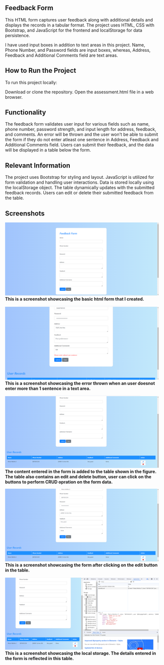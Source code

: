 
## Feedback Form

This HTML form captures user feedback along with additional details and displays the records in a tabular format. The project uses HTML, CSS with Bootstrap, and JavaScript for the frontend and localStorage for data persistence.

I have used input boxes in addition to text areas in this project. Name, Phone Number, and Password fields are input boxes, whereas, Address, Feedback and Additional Comments field are text areas. 

## How to Run the Project
To run this project locally:

Download or clone the repository.
Open the assessment.html file in a web browser.

## Functionality
The feedback form validates user input for various fields such as name, phone number, password strength, and input length for address, feedback, and comments. An error will be thrown and the user won't be able to submit the form if they do not enter atleast one sentence in Address, Feedback and Additional Comments field. Users can submit their feedback, and the data will be displayed in a table below the form.

## Relevant Information
The project uses Bootstrap for styling and layout.
JavaScript is utilized for form validation and handling user interactions.
Data is stored locally using the localStorage object.
The table dynamically updates with the submitted feedback records.
Users can edit or delete their submitted feedback from the table.

## Screenshots

![form](https://github.com/marianikitha01/Assessment/blob/main/images/form.png)
**This is a screenshot showcasing the basic html form that I created.**


![error](https://github.com/marianikitha01/Assessment/blob/main/images/error.png)
**This is a screenshot showcasing the error thrown when an user doesnot enter more than 1 sentence in a text area.**


![table](https://github.com/marianikitha01/Assessment/blob/main/images/table.png)
**The content entered in the form is added to the table shown in the figure. The table also contains an edit and delete button, user can click on the buttons to perform CRUD opration on the form data.**

![edit](https://github.com/marianikitha01/Assessment/blob/main/images/edit.png)
**This is a screenshot showcasing the form after clicking on the edit button in the table.**

![local_storage](https://github.com/marianikitha01/Assessment/blob/main/images/local_storage.png)
**This is a screenshot showcasing the local storage. The details entered in the form is reflected in this table.**